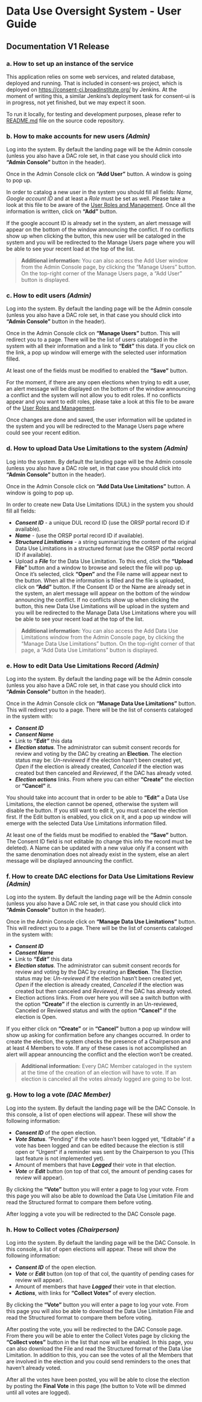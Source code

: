 # Data Use Oversight System - User Guide
## Documentation V1 Release

### a. How to set up an instance of the service
This application relies on some web services, and related database, deployed and running.  That is included in consent-ws project, which is deployed on https://consent-ci.broadinstitute.org/ by Jenkins. At the moment of writing this, a similar Jenkins’s deployment task for consent-ui is in progress, not yet finished, but we may expect it soon. 

To run it locally, for testing and development purposes, please refer to [README.md](https://github.com/broadinstitute/consent-ui/blob/develop/README.md) file on the source code repository.

### b. How to make accounts for new users *(Admin)*
Log into the system. By default the landing page will be the Admin console (unless you also have a DAC role set, in that case you should click into **“Admin Console”** button in the header).

Once in the Admin Console click on **“Add User”** button. A window is going to pop up.

In order to catalog a new user in the system you should fill all fields: *Name, Google account ID* and at least a *Role* must be set as well. Please take a look at this file to be aware of the [User Roles and Management](https://github.com/broadinstitute/consent/tree/master/consent-ws/docs/UserRolesandManagement-V1Release.md). Once all the information is written, click on **“Add”** button. 

If the google account ID is already set in the system, an alert message will appear on the bottom of the window announcing the conflict. If no conflicts show up when clicking the button, this new user will be cataloged in the system and you will be redirected to the Manage Users page where you will be able to see your recent load at the top of the list.

>**Additional information:** You can also access the Add User window from the Admin Console page, by clicking the “Manage Users” button. On the top-right corner of the Manage Users page, a “Add User” button is displayed. 

### c. How to edit users *(Admin)*
Log into the system. By default the landing page will be the Admin console (unless you also have a DAC role set, in that case you should click into **“Admin Console”** button in the header).

Once in the Admin Console click on **“Manage Users”** button. This will redirect you to a page. There will be the list of users cataloged in the system with all their information and a link to **“Edit”** this data. If you click on the link, a pop up window will emerge with the selected user information filled.

At least one of the fields must be modified to enabled the **“Save”** button.

For the moment, if there are any open elections when trying to edit a user, an alert message will be displayed on the bottom of the window announcing a conflict and the system will not allow you to edit roles. If no conflicts appear and you want to edit roles, please take a look at this file to be aware of the [User Roles and Management](https://github.com/broadinstitute/consent/tree/master/consent-ws/docs/UserRolesandManagement-V1Release.md).

Once changes are done and saved, the user information will be updated in the system and you will be redirected to the Manage Users page where could see your recent edition.

### d. How to upload Data Use Limitations to the system *(Admin)*
Log into the system. By default the landing page will be the Admin console (unless you also have a DAC role set, in that case you should click into **“Admin Console”** button in the header).

Once in the Admin Console click on **“Add Data Use Limitations”** button. A window is going to pop up.

In order to create new Data Use Limitations (DUL) in the system you should fill all fields: 

* ***Consent ID*** - a unique DUL record ID  (use the ORSP portal record ID if available).  
* ***Name*** - (use the ORSP portal record ID if available).
* ***Structured Limitations*** - a string summarizing the content of the original Data Use Limitations in a structured format (use the ORSP portal record ID if available). 
* Upload a ***File*** for the Data Use Limitation. To this end, click the **“Upload File”** button and a window to browse and select the file will pop up. Once it’s selected, click **“Open”** and the File name will appear next to the button. When all the information is filled and the file is uploaded, click on **“Add”** button. If the Consent ID or the Name are already set in the system, an alert message will appear on the bottom of the window announcing the conflict. If no conflicts show up when clicking the button, this new Data Use Limitations will be upload in the system and you will be redirected to the Manage Data Use Limitations where you will be able to see your recent load at the top of the list.

>**Additional information:** You can also access the Add Data Use Limitations window from the Admin Console page, by clicking the “Manage Data Use Limitations” button. On the top-right corner of that page, a “Add Data Use Limitations” button is displayed. 

### e. How to edit Data Use Limitations Record *(Admin)*
Log into the system. By default the landing page will be the Admin console (unless you also have a DAC role set, in that case you should click into **“Admin Console”** button in the header).

Once in the Admin Console click on **“Manage Data Use Limitations”** button. This will redirect you to a page. There will be the list of consents cataloged in the system with:

* ***Consent ID***
* ***Consent Name***
* Link to ***“Edit”*** this data
* ***Election status***. The administrator can submit consent records for review and voting by the DAC by creating an **Election**. The election status  may be: *Un-reviewed* if the election hasn’t been created yet, *Open* if the election is already created, *Canceled* if the election was created but then canceled and *Reviewed*, if the DAC has already voted. 
* ***Election actions*** links. From where you can either **“Create”** the election or **“Cancel”** it.

You should take into account that in order to be able to **“Edit”** a Data Use Limitations, the election cannot be opened, otherwise the system will disable the button. If you still want to edit it, you must cancel the election first. If the Edit button is enabled, you click on it, and a pop up window will emerge with the selected Data Use Limitations information filled.

At least one of the fields must be modified to enabled the **“Save”** button. The Consent ID field is not editable (to change this info the record must be deleted).  A Name can be updated with a new value only if a consent with the same denomination does not already exist in the system,  else an alert message will be displayed announcing the conflict.

### f. How to create DAC elections for Data Use Limitations Review *(Admin)*
Log into the system. By default the landing page will be the Admin console (unless you also have a DAC role set, in that case you should click into **“Admin Console”** button in the header).

Once in the Admin Console click on **“Manage Data Use Limitations”** button. This will redirect you to a page. There will be the list of consents cataloged in the system with:

* ***Consent ID***
* ***Consent Name***
* Link to ***“Edit”*** this data
* ***Election status***. The administrator can submit consent records for review and voting by the DAC by creating an **Election**. The Election status may be: *Un-reviewed* if the election hasn’t been created yet, *Open* if the election is already created, *Canceled* if the election was created but then canceled and *Reviewed*, if the DAC has already voted. 
* Election actions links. From over here you will see a switch button with the option **“Create”** if the election is currently in an Un-reviewed, Canceled or Reviewed status and with the option **“Cancel”** if the election is Open.

If you either click on **“Create”** or in **“Cancel”** button a pop up window will show up asking for confirmation before any changes occurred. In order to create the election, the system checks the presence of a Chairperson and at least 4 Members to vote. If any of these cases is not accomplished an alert will appear announcing the conflict and the election won’t be created.

>**Additional information:** Every DAC Member cataloged in the system at the time of the creation of an election will have to vote.
If an election is canceled all the votes already logged are going to be lost.

### g. How to log a vote *(DAC Member)*
Log into the system. By default the landing page will be the DAC Console. In this console, a list of open elections will appear. These will show the following information:

* ***Consent ID*** of the open election.
* ***Vote Status***. “Pending” if the vote hasn’t been logged yet, “Editable” if a vote has been logged and can be edited because the election is still open or “Urgent“ if a reminder was sent by the Chairperson to you (This last feature is not implemented yet).
* Amount of members that have ***Logged*** their vote in that election.
* ***Vote*** or ***Edit*** button (on top of that col, the amount of pending cases for review will appear). 

By clicking the **“Vote”** button you will enter a page to log your vote. From this page you will also be able to download the Data Use Limitation File and read the Structured format to compare them before voting.

After logging a vote you will be redirected to the DAC Console page.

### h. How to Collect votes *(Chairperson)*
Log into the system. By default the landing page will be the DAC Console. In this console, a list of open elections will appear. These will show the following information:

* ***Consent ID*** of the open election.
* ***Vote*** or ***Edit*** button (on top of that col, the quantity of pending cases for review will appear). 
* Amount of members that have ***Logged*** their vote in that election.
* ***Actions***, with links for **“Collect Votes”** of every election.

By clicking the **“Vote”** button you will enter a page to log your vote. From this page you will also be able to download the Data Use Limitation File and read the Structured format to compare them before voting.

After posting the vote, you will be redirected to the DAC Console page. From there you will be able to enter the Collect Votes page by clicking the **“Collect votes”** button in the list that now will be enabled. In this page, you can also download the File and read the Structured format of the Data Use Limitation. In addition to this, you can see the votes of all the Members that are involved in the election and you could send reminders to the ones that haven’t already voted. 


After all the votes have been posted, you will be able to close the election by posting the **Final Vote** in this page (the button to Vote will be dimmed until all votes are logged).





